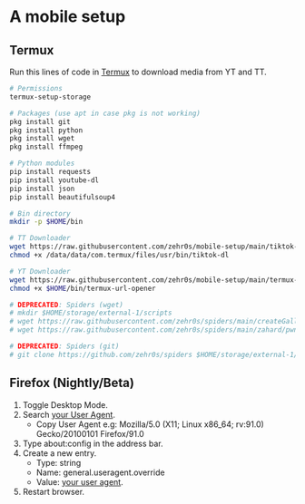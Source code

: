 # A mobile setup

## Termux
Run this lines of code in [Termux](https://wiki.termux.com/wiki/Main_Page) to download media from YT and TT.
```bash
# Permissions
termux-setup-storage

# Packages (use apt in case pkg is not working)
pkg install git
pkg install python
pkg install wget
pkg install ffmpeg

# Python modules
pip install requests
pip install youtube-dl
pip install json
pip install beautifulsoup4

# Bin directory
mkdir -p $HOME/bin

# TT Downloader
wget https://raw.githubusercontent.com/zehr0s/mobile-setup/main/tiktok-dl -O /data/data/com.termux/files/usr/bin/tiktok-dl
chmod +x /data/data/com.termux/files/usr/bin/tiktok-dl

# YT Downloader
wget https://raw.githubusercontent.com/zehr0s/mobile-setup/main/termux-url-opener -O $HOME/bin/termux-url-opener
chmod +x $HOME/bin/termux-url-opener

# DEPRECATED: Spiders (wget)
# mkdir $HOME/storage/external-1/scripts
# wget https://raw.githubusercontent.com/zehr0s/spiders/main/createGallery -O $HOME/storage/external-1/scripts/createGallery.py
# wget https://raw.githubusercontent.com/zehr0s/spiders/main/zahard/pwnWindBreaker -O $HOME/storage/external-1/scripts/pwnWindBreaker.py

# DEPRECATED: Spiders (git)
# git clone https://github.com/zehr0s/spiders $HOME/storage/external-1/scripts/spiders
```

## Firefox (Nightly/Beta)
1. Toggle Desktop Mode.
2. Search [your User Agent](https://duckduckgo.com/?q=my+user+agent&ia=answer).
    - Copy User Agent e.g: Mozilla/5.0 (X11; Linux x86_64; rv:91.0) Gecko/20100101 Firefox/91.0
3. Type about:config in the address bar.
4. Create a new entry.
    - Type: string
    - Name: general.useragent.override
    - Value: [your user agent](https://duckduckgo.com/?q=my+user+agent&ia=answer).
5. Restart browser.
